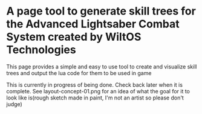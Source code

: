 # A page tool to generate skill trees for the Advanced Lightsaber Combat System created by WiltOS Technologies
This page provides a simple and easy to use tool to create and visualize skill trees and output the lua code for them to be used in game

This is currently in progress of being done. Check back later when it is complete.
See layout-concept-01.png for an idea of what the goal for it to look like is(rough sketch made in paint, I'm not an artist so please don't judge)
